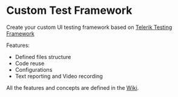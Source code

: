 Custom Test Framework
=====================

Create your custom UI testing framework based on <a href="http://www.telerik.com/teststudio/testing-framework" target="_blank">Telerik Testing Framework</a>

Features:
- Defined files structure
- Code reuse
- Configurations
- Text reporting and Video recording

All the features and concepts are defined in the <a href="https://github.com/theqaangel/custom-test-framework/wiki">Wiki</a>.

